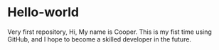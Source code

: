 # Hello-world
Very first repository, 
 Hi, My name is Cooper. 
 This is my fist time using GitHub, and
 I hope to become a skilled developer in the future.
